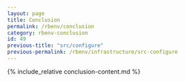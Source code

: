 ```yaml
---
layout: page
title: Conclusion
permalink: /rbenv/conclusion
category: rbenv-conclusion
id: 49
previous-title: "src/configure"
previous-permalink: /rbenv/infrastructure/src-configure
---
```


{% include_relative conclusion-content.md %}
